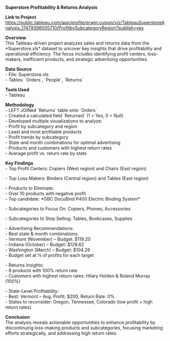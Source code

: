 **Superstore Profitability & Returns Analysis**

**Link to Project**
https://public.tableau.com/app/profile/erwin.cuison/viz/TableauSuperstoreAnalysis_17479396005710/ProfitbySubcategoryRegion?publish=yes

**Overview**  
This Tableau-driven project analyzes sales and returns data from the \*Superstore.xls\* dataset to uncover key insights that drive profitability and operational efficiency. The focus includes identifying profit centers, loss-makers, inefficient products, and strategic advertising opportunities.

**Data Source**  
\- File: Superstore.xls  
\- Tables: \`Orders\`, \`People\`, \`Returns\`

**Tools Used**  
\- Tableau

**Methodology**  
\- LEFT JOINed \`Returns\` table onto \`Orders\`  
\- Created a calculated field \`Returned\` (1 \= Yes, 0 \= Null)  
\- Developed multiple visualizations to analyze:  
  \- Profit by subcategory and region  
  \- Least and most profitable products  
  \- Profit trends by subcategory  
  \- State and month combinations for optimal advertising  
  \- Products and customers with highest return rates  
  \- Average profit vs. return rate by state

**Key Findings**  
\- Top Profit Centers: Copiers (West region) and Chairs (East region)  
    
\- Top Loss Makers: Binders (Central region) and Tables (East region)

\- Products to Eliminate:  
  \- Over 10 products with negative profit  
  \- Top candidate: \*GBC DocuBind P400 Electric Binding System\*

\- Subcategories to Focus On: Copiers, Phones, Accessories

\- Subcategories to Stop Selling: Tables, Bookcases, Supplies

\- Advertising Recommendations:  
  \- Best state & month combinations:  
    \- Vermont (November) – Budget: $119.20  
    \- Indiana (October) – Budget: $128.62  
    \- Washington (March) – Budget: $104.26  
  \- Budget set at ⅕ of profits for each target

\- Returns Insights:  
  \- 8 products with 100% return rate  
  \- Customers with highest return rates: Hilary Holden & Roland Murray (100%)

\- State-Level Profitability:  
  \- Best: Vermont – Avg. Profit: $200, Return Rate: 0%  
  \- States to reconsider: Oregon, Tennessee, Colorado (low profit \+ high return rates)

**Conclusion**  
The analysis reveals actionable opportunities to enhance profitability by discontinuing loss-making products and subcategories, focusing marketing efforts strategically, and addressing high return rates.

